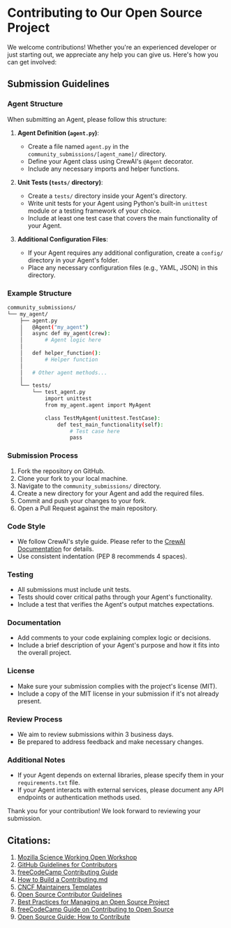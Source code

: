 # Contributing to Our Open Source Project

We welcome contributions! Whether you're an experienced developer or just starting out, we appreciate any help you can give us. Here's how you can get involved:

## Submission Guidelines

### Agent Structure

When submitting an Agent, please follow this structure:

1. **Agent Definition (`agent.py`)**:
   - Create a file named `agent.py` in the `community_submissions/[agent_name]/` directory.
   - Define your Agent class using CrewAI's `@Agent` decorator.
   - Include any necessary imports and helper functions.

2. **Unit Tests (`tests/` directory)**:
   - Create a `tests/` directory inside your Agent's directory.
   - Write unit tests for your Agent using Python's built-in `unittest` module or a testing framework of your choice.
   - Include at least one test case that covers the main functionality of your Agent.

3. **Additional Configuration Files**:
   - If your Agent requires any additional configuration, create a `config/` directory in your Agent's folder.
   - Place any necessary configuration files (e.g., YAML, JSON) in this directory.

### Example Structure

```bash
community_submissions/
└── my_agent/
    ├── agent.py
    │   @Agent("my_agent")
    │   async def my_agent(crew):
    │       # Agent logic here
    │   
    │   def helper_function():
    │       # Helper function
    │       
    │   # Other agent methods...
    │
    └── tests/
        └── test_agent.py
            import unittest
            from my_agent.agent import MyAgent
            
            class TestMyAgent(unittest.TestCase):
                def test_main_functionality(self):
                    # Test case here
                    pass
```

### Submission Process

1. Fork the repository on GitHub.
2. Clone your fork to your local machine.
3. Navigate to the `community_submissions/` directory.
4. Create a new directory for your Agent and add the required files.
5. Commit and push your changes to your fork.
6. Open a Pull Request against the main repository.

### Code Style

- We follow CrewAI's style guide. Please refer to the [CrewAI Documentation](https://docs.crew.ai/) for details.
- Use consistent indentation (PEP 8 recommends 4 spaces).

### Testing

- All submissions must include unit tests.
- Tests should cover critical paths through your Agent's functionality.
- Include a test that verifies the Agent's output matches expectations.

### Documentation

- Add comments to your code explaining complex logic or decisions.
- Include a brief description of your Agent's purpose and how it fits into the overall project.

### License

- Make sure your submission complies with the project's license (MIT).
- Include a copy of the MIT license in your submission if it's not already present.

### Review Process

- We aim to review submissions within 3 business days.
- Be prepared to address feedback and make necessary changes.

### Additional Notes

- If your Agent depends on external libraries, please specify them in your `requirements.txt` file.
- If your Agent interacts with external services, please document any API endpoints or authentication methods used.

Thank you for your contribution! We look forward to reviewing your submission.

## Citations:
1. [Mozilla Science Working Open Workshop](http://mozillascience.github.io/working-open-workshop/contributing/)
2. [GitHub Guidelines for Contributors](https://docs.github.com/articles/setting-guidelines-for-repository-contributors)
3. [freeCodeCamp Contributing Guide](https://github.com/freeCodeCamp/how-to-contribute-to-open-source/blob/main/CONTRIBUTING.md)
4. [How to Build a Contributing.md](https://contributing.md/how-to-build-contributing-md/)
5. [CNCF Maintainers Templates](https://contribute.cncf.io/maintainers/templates/contributing/)
6. [Open Source Contributor Guidelines](https://opensource.com/life/16/3/contributor-guidelines-template-and-tips)
7. [Best Practices for Managing an Open Source Project](https://blog.codacy.com/best-practices-to-manage-an-open-source-project)
8. [freeCodeCamp Guide on Contributing to Open Source](https://www.freecodecamp.org/news/how-to-contribute-to-open-source/)
9. [Open Source Guide: How to Contribute](https://opensource.guide/how-to-contribute/)
```
